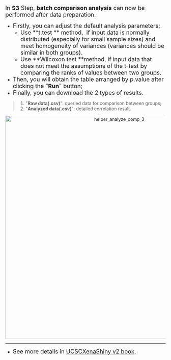 <font size="4">In **S3** Step, **batch comparison analysis** can now be performed after data preparation:</font>

- <font size="4">Firstly, you can adjust the default analysis parameters;</font>
  - <font size="4">Use **t.test ** method,  if input data is normally distributed (especially for small sample sizes) and meet homogeneity of variances (variances should be similar in both groups).</font>
  - <font size="4">Use **Wilcoxon test **method, if input data that does not meet the assumptions of the t-test by comparing the ranks of values between two groups.</font>
- <font size="4">Then, you will obtain the table arranged by p.value after clicking the "**Run**" button;</font>
- <font size="4">Finally, you can download the 2 types of results.</font>

> 1. "**Raw data(.csv)**": queried data for comparison between groups;
> 2. "**Analyzed data(.csv)**": detailed correlation result.


<p align="center">
<img src="https://ucscxenashiny-1301043367.cos.ap-shanghai.myqcloud.com/Shiny-figures//helper_analyze_comp_3.png" alt="helper_analyze_comp_3"    width="700"/>
</p>

---

- <font size="4"> See more details in [UCSCXenaShiny v2 book](https://lishensuo.github.io/UCSCXenaShiny_Book/). </font> 